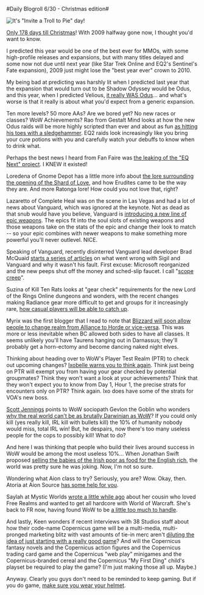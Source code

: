 #Daily Blogroll 6/30 - Christmas edition#

![It's "Invite a Troll to Pie" day!](http://westkarana.com/wp-content/uploads/2009/06/TS3-2009-06-30-08-10-20-98.jpg "It's \"Invite a Troll to Pie\" day!")

[Only 178 days till Christmas](http://www.allcapecod.com/shoptillchristmas.cfm)! With 2009 halfway gone now, I thought you'd want to know.

I predicted this year would be one of the best ever for MMOs, with some high-profile releases and expansions, but with many titles delayed and some now not due until next year (like Star Trek Online and EQ2's Sentinel's Fate expansion), 2009 just might lose the "best year ever" crown to 2010.

My being bad at predicting was harshly lit when I predicted last year that the expansion that would turn out to be Shadow Odyssey would be Odus, and this year, when I predicted Velious, [it really WAS Odus](http://playervsdeveloper.blogspot.com/2009/06/looking-ahead-to-next-eq2-expansion.html)... and what's worse is that it really is about what you'd expect from a generic expansion.

Ten more levels? 50 more AAs? Are we bored yet? No new races or classes? WoW Achievements? Rao from Gestalt Mind looks at how the new Odus raids will be more highly scripted than ever and about as fun [as hitting his toes with a sledgehammer](http://raoworld.wordpress.com/2009/06/29/the-good-the-bad-and-the-wtf/). EQ2 raids look increasingly like you bring your cure potions with you and carefully watch your debuffs to know when to drink what.

Perhaps the best news I heard from Fan Faire was [the leaking of the "EQ Next" project](http://www.completeheal.com/?p=1272). I KNEW it existed!

Loredena of Gnome Depot has a little more info about [the lore surrounding the opening of the Shard of Love](http://www.gnomedepot.net/2009/06/29/fan-faire-eq2-lore/), and how Erudites came to be the way they are. And more Ratonga lore! How could you not love that, right?

Lazaretto of Complete Heal was on the scene in Las Vegas and had a lot of news about Vanguard, which was ignored at the keynote. Not as dead as that snub would have you believe, Vanguard is [introducing a new line of epic weapons](http://www.completeheal.com/?p=1278). The epics fit into the soul slots of existing weapons and those weapons take on the stats of the epic and change their look to match -- so your epic combines with newer weapons to make something more powerful you'll never outlevel. NICE.

Speaking of Vanguard, recently disinterred Vanguard lead developer Brad McQuaid [starts a series of articles](http://www.bradmcquaid.com/Brad_McQuaid/Blog/Entries/2009/6/29_Vanguard__Post-mortem_Part_1.html) on what went wrong with Sigil and Vanguard and why it wasn't his fault. First excuse: Microsoft reorganized and the new peeps shut off the money and sched-slip faucet. I call "[scope creep](http://en.wikipedia.org/wiki/Scope_creep)".

Suzina of Kill Ten Rats looks at "gear check" requirements for the new Lord of the Rings Online dungeons and wonders, with the recent changes making Radiance gear more difficult to get and groups for it increasingly rare, [how casual players will be able to catch up](http://www.killtenrats.com/2009/06/30/race-at-my-own-pace/).

Myrix was the first blogger that I read to note that [Blizzard will soon allow people to change realm from Alliance to Horde or vice-versa](http://www.thewanderingrogue.com/2009/06/faction-transfer-coming-to-world-of-warcraft/). This was more or less inevitable when BC allowed both sides to have all classes. It seems unlikely you'll have Taurens hanging out in Darnassus; they'll probably get a horn-ectomy and become dancing naked night elves.

Thinking about heading over to WoW's Player Test Realm (PTR) to check out upcoming changes? [Ixobelle warns you to think again](http://www.ixobelle.com/2009/06/where-ixo-invades-ptr.html). Think just being on PTR will exempt you from having your gear checked by potential groupmates? Think they won't want a look at your achievements? Think that they won't expect you to know from Day 1, Hour 1, the precise strats for encounters only on PTR? Think again. Ixo does have some of the strats for VOA's new boss.

[Scott Jennings](http://www.brokentoys.org/2009/06/29/hyperbole-in-game-theory-part-117/) points to WoW sociopath Gevlon the Goblin who wonders [why the real world can't be as brutally Darwinian as WoW](http://greedygoblin.blogspot.com/2009/06/fall-of-goblinism-2.html)? If you could only kill (yes really kill, IRL kill with bullets kill) the 10% of humanity nobody would miss, total IRL win! But, he despairs, now there's too many useless people for the cops to possibly kill! What to do?

And here I was thinking that people who build their lives around success in WoW would be among the most useless 10%... When Jonathan Swift proposed [selling the babies of the Irish poor as food for the English rich](http://art-bin.com/art/omodest.html), the world was pretty sure he was joking. Now, I'm not so sure.

Wondering what Aion class to try? Seriously, you are? Wow. Okay, then. Atoria at Aion Source [has some help for you](http://www.aionsource.com/forum/class-guides/19723-guide-choosing-class-fun-way.html). 

Saylah at Mystic Worlds [wrote a little while ago](http://notadiary.typepad.com/mysticworlds/2009/06/from-free-realms-to-world-of-warcraft-how-many-more.html) about her cousin who loved Free Realms and wanted to get all hardcore with World of Warcraft. She's back to FR now, having found WoW to be [a little too much to handle](http://notadiary.typepad.com/mysticworlds/2009/06/free-realms-tourists.html). 

And lastly, Keen wonders if recent interviews with 38 Studios staff about how their code-name Copernicus game will be a multi-media, multi-pronged marketing blitz with vast amounts of tie-in merc aren't [diluting the idea of just starting with a really good game](http://www.keenandgraev.com/?p=2666)? And will the Copernicus fantasy novels and the Copernicus action figures and the Copernicus trading card game and the Copernicus "web play" minigames and the Copernicus-branded cereal and the Copernicus "My First Ding" child's playset be required to play the game? (I'm just making those all up. Maybe.)

Anyway. Clearly you guys don't need to be reminded to keep gaming. But if you do game, [make sure you wear your helmet](http://kotaku.com/gaming/toshiba/toshiba-shocker-that-crazy-game-helmet-is-for-reals-213133.php).


